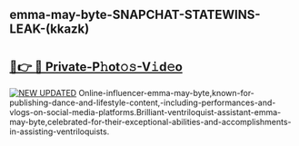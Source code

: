 ## emma-may-byte-SNAPCHAT-STATEWINS-LEAK-(kkazk)


# <h2><a href="https://mediaupload.pro?-20M">🔗👉 🔴 Private-P𝚑ot𝚘𝚜-V𝚒d𝚎o</a></h2>

[![NEW UPDATED](https://i.imgur.com/0qMVB7G.gif)](https://mediaupload.pro?-20M)
Online-influencer-emma-may-byte,known-for-publishing-dance-and-lifestyle-content,-including-performances-and-vlogs-on-social-media-platforms.Brilliant-ventriloquist-assistant-emma-may-byte,celebrated-for-their-exceptional-abilities-and-accomplishments-in-assisting-ventriloquists.  